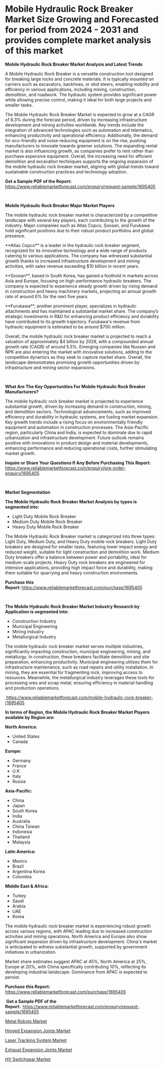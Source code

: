 <p><h1>Mobile Hydraulic Rock Breaker Market Size Growing and Forecasted for period from 2024 - 2031 and provides complete market analysis of this market</h1></p><p><strong>Mobile Hydraulic Rock Breaker Market Analysis and Latest Trends</strong></p>
<p><p>A Mobile Hydraulic Rock Breaker is a versatile construction tool designed for breaking large rocks and concrete materials. It is typically mounted on carriers such as excavators, backhoes, or skid steers, enabling mobility and efficiency in various applications, including mining, construction, demolition, and roadwork. The hydraulic system provides significant power while allowing precise control, making it ideal for both large projects and smaller tasks.</p><p>The Mobile Hydraulic Rock Breaker Market is expected to grow at a CAGR of 8.3% during the forecast period, driven by increasing infrastructure development and mining activities worldwide. Key trends include the integration of advanced technologies such as automation and telematics, enhancing productivity and operational efficiency. Additionally, the demand for eco-friendly and noise-reducing equipment is on the rise, pushing manufacturers to innovate towards greener solutions. The expanding rental market is also influencing growth, as companies prefer to rent rather than purchase expensive equipment. Overall, the increasing need for efficient demolition and excavation techniques supports the ongoing expansion of the mobile hydraulic rock breaker market, aligning with global trends toward sustainable construction practices and technology adoption.</p></p>
<p><strong>Get a Sample PDF of the Report:&nbsp;</strong> <a href="https://www.reliablemarketforecast.com/enquiry/request-sample/1695405?utm_campaign=1767&utm_medium=2&utm_source=Github&utm_content=ia&utm_term=19102024&utm_id=mobile-hydraulic-rock-breaker">https://www.reliablemarketforecast.com/enquiry/request-sample/1695405</a></p>
<p>&nbsp;</p>
<p><strong>Mobile Hydraulic Rock Breaker Major Market Players</strong></p>
<p><p>The mobile hydraulic rock breaker market is characterized by a competitive landscape with several key players, each contributing to the growth of the industry. Major companies such as Atlas Copco, Soosan, and Furukawa hold significant positions due to their robust product portfolios and global presence.</p><p>**Atlas Copco** is a leader in the hydraulic rock breaker segment, recognized for its innovative technology and a wide range of products catering to various applications. The company has witnessed substantial growth thanks to increased infrastructure development and mining activities, with sales revenue exceeding $10 billion in recent years.</p><p>**Soosan**, based in South Korea, has gained a foothold in markets across Asia and Europe, focusing on high-performance hydraulic breakers. The company is expected to experience steady growth driven by rising demand in construction and heavy machinery markets, projecting an annual growth rate of around 6% for the next five years.</p><p>**Furukawa**, another prominent player, specializes in hydraulic attachments and has maintained a substantial market share. The company’s strategic investments in R&D for enhancing product efficiency and durability have contributed to its growth trajectory. Furukawa's revenue from hydraulic equipment is estimated to be around $700 million.</p><p>Overall, the mobile hydraulic rock breaker market is projected to reach a valuation of approximately $4 billion by 2028, with a compounded annual growth rate (CAGR) of around 5.5%. Emerging companies like Nuosen and NPK are also entering the market with innovative solutions, adding to the competitive dynamics as they seek to capture market share. Overall, the landscape demonstrates promising growth opportunities driven by infrastructure and mining sector expansions.</p></p>
<p>&nbsp;</p>
<p><strong>What Are The Key Opportunities For Mobile Hydraulic Rock Breaker Manufacturers?</strong></p>
<p><p>The mobile hydraulic rock breaker market is projected to experience substantial growth, driven by increasing demand in construction, mining, and demolition sectors. Technological advancements, such as improved efficiency and durability in hydraulic systems, are fueling market expansion. Key growth trends include a rising focus on environmentally friendly equipment and automation in construction processes. The Asia-Pacific region, particularly China and India, is expected to dominate due to rapid urbanization and infrastructure development. Future outlook remains positive with innovations in product design and material developments, enhancing performance and reducing operational costs, further stimulating market growth.</p></p>
<p><strong>Inquire or Share Your Questions If Any Before Purchasing This Report:</strong> <a href="https://www.reliablemarketforecast.com/enquiry/pre-order-enquiry/1695405?utm_campaign=1767&utm_medium=2&utm_source=Github&utm_content=ia&utm_term=19102024&utm_id=mobile-hydraulic-rock-breaker">https://www.reliablemarketforecast.com/enquiry/pre-order-enquiry/1695405</a></p>
<p>&nbsp;</p>
<p><strong>Market Segmentation</strong></p>
<p><strong>The Mobile Hydraulic Rock Breaker Market Analysis by types is segmented into:</strong></p>
<p><ul><li>Light Duty Mobile Rock Breaker</li><li>Medium Duty Mobile Rock Breaker</li><li>Heavy Duty Mobile Rock Breaker</li></ul></p>
<p><p>The Mobile Hydraulic Rock Breaker market is categorized into three types: Light Duty, Medium Duty, and Heavy Duty mobile rock breakers. Light Duty breakers are designed for smaller tasks, featuring lower impact energy and reduced weight, suitable for light construction and demolition work. Medium Duty breakers offer a balance between power and portability, ideal for medium-scale projects. Heavy Duty rock breakers are engineered for intensive applications, providing high impact force and durability, making them suitable for quarrying and heavy construction environments.</p></p>
<p><strong>Purchase this Report:&nbsp;</strong><a href="https://www.reliablemarketforecast.com/purchase/1695405?utm_campaign=1767&utm_medium=2&utm_source=Github&utm_content=ia&utm_term=19102024&utm_id=mobile-hydraulic-rock-breaker">https://www.reliablemarketforecast.com/purchase/1695405</a></p>
<p>&nbsp;</p>
<p><strong>The Mobile Hydraulic Rock Breaker Market Industry Research by Application is segmented into:</strong></p>
<p><ul><li>Construction Industry</li><li>Municipal Engineering</li><li>Mining Industry</li><li>Metallurgical Industry</li></ul></p>
<p><p>The mobile hydraulic rock breaker market serves multiple industries, significantly impacting construction, municipal engineering, mining, and metallurgy. In construction, these breakers facilitate demolition and site preparation, enhancing productivity. Municipal engineering utilizes them for infrastructure maintenance, such as road repairs and utility installation. In mining, they are essential for fragmenting rock, improving access to resources. Meanwhile, the metallurgical industry leverages these tools for processing ores and scrap metal, ensuring efficiency in material handling and production operations.</p></p>
<p><a href="https://www.reliablemarketforecast.com/mobile-hydraulic-rock-breaker-r1695405?utm_campaign=1767&utm_medium=2&utm_source=Github&utm_content=ia&utm_term=19102024&utm_id=mobile-hydraulic-rock-breaker">&nbsp;https://www.reliablemarketforecast.com/mobile-hydraulic-rock-breaker-r1695405</a></p>
<p><strong>In terms of Region, the Mobile Hydraulic Rock Breaker Market Players available by Region are:</strong></p>
<p>
    <p> <strong> North America: </strong>
        <ul>
            <li>United States</li>
            <li>Canada</li>
        </ul>
        </p> 
    <p> <strong> Europe: </strong>
        <ul>
            <li>Germany</li>
            <li>France</li>
            <li>U.K.</li>
            <li>Italy</li>
            <li>Russia</li>
        </ul>
        </p> 
    <p> <strong> Asia-Pacific: </strong>
        <ul>
            <li>China</li>
            <li>Japan</li>
            <li>South Korea</li>
            <li>India</li>
            <li>Australia</li>
            <li>China Taiwan</li>
            <li>Indonesia</li>
            <li>Thailand</li>
            <li>Malaysia</li>
        </ul>
        </p> 
    <p> <strong> Latin America: </strong>
        <ul>
            <li>Mexico</li>
            <li>Brazil</li>
            <li>Argentina Korea</li>
            <li>Colombia</li>
        </ul>
        </p> 
    <p> <strong> Middle East & Africa: </strong>
        <ul>
            <li>Turkey</li>
            <li>Saudi</li>
            <li>Arabia</li>
            <li>UAE</li>
            <li>Korea</li>
        </ul>
    </p>
    </p>
<p><p>The mobile hydraulic rock breaker market is experiencing robust growth across various regions, with APAC leading due to increased construction activities and mining operations. North America and Europe also show significant expansion driven by infrastructure development. China's market is anticipated to witness substantial growth, supported by government initiatives in urbanization. </p><p>Market share estimates suggest APAC at 45%, North America at 25%, Europe at 20%, with China specifically contributing 10%, reflecting its developing industrial landscape. Dominance from APAC is expected to persist.</p></p>
<p><strong>Purchase this Report: </strong><a href="https://www.reliablemarketforecast.com/purchase/1695405?utm_campaign=1767&utm_medium=2&utm_source=Github&utm_content=ia&utm_term=19102024&utm_id=mobile-hydraulic-rock-breaker">https://www.reliablemarketforecast.com/purchase/1695405</a></p>
<p>&nbsp;<strong>Get a Sample PDF of the Report:&nbsp;&nbsp;</strong><a href="https://www.reliablemarketforecast.com/enquiry/request-sample/1695405?utm_campaign=1767&utm_medium=2&utm_source=Github&utm_content=ia&utm_term=19102024&utm_id=mobile-hydraulic-rock-breaker">https://www.reliablemarketforecast.com/enquiry/request-sample/1695405</a></p>
<p><strong></strong></p>
<p><p><a href="https://www.linkedin.com/pulse/metal-robots-market-segmentation-applications-types-growth-8qkqc?utm_campaign=1767&utm_medium=2&utm_source=Github&utm_content=ia&utm_term=19102024&utm_id=mobile-hydraulic-rock-breaker">Metal Robots Market</a></p><p><a href="https://issuu.com/reportprime-2/docs/hinged-expansion-joints-market-size_8453f15fb3e32b?utm_campaign=1767&utm_medium=2&utm_source=Github&utm_content=ia&utm_term=19102024&utm_id=mobile-hydraulic-rock-breaker">Hinged Expansion Joints Market</a></p><p><a href="https://www.linkedin.com/pulse/laser-tracking-system-market-share-analysis-growth-trends-2c4zc?utm_campaign=1767&utm_medium=2&utm_source=Github&utm_content=ia&utm_term=19102024&utm_id=mobile-hydraulic-rock-breaker">Laser Tracking System Market</a></p><p><a href="https://issuu.com/reportprime-2/docs/exhaust-expansion-joints-market-siz_1c2ac31fbe50c9?utm_campaign=1767&utm_medium=2&utm_source=Github&utm_content=ia&utm_term=19102024&utm_id=mobile-hydraulic-rock-breaker">Exhaust Expansion Joints Market</a></p><p><a href="https://www.linkedin.com/pulse/global-perspectives-hv-switchgear-market-trends-challenges-forecast-ggd7c?utm_campaign=1767&utm_medium=2&utm_source=Github&utm_content=ia&utm_term=19102024&utm_id=mobile-hydraulic-rock-breaker">HV Switchgear Market</a></p></p>